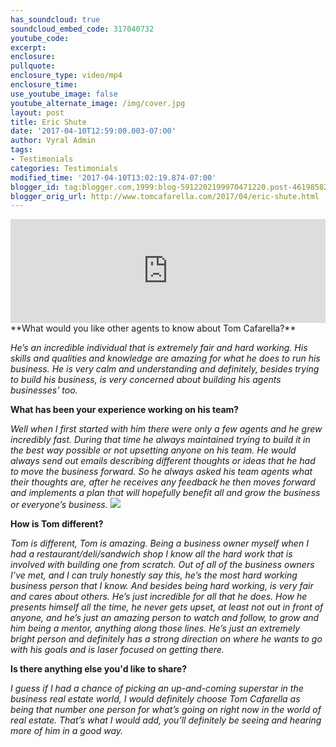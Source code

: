 ```yaml
---
has_soundcloud: true
soundcloud_embed_code: 317040732
youtube_code:
excerpt:
enclosure:
pullquote:
enclosure_type: video/mp4
enclosure_time:
use_youtube_image: false
youtube_alternate_image: /img/cover.jpg
layout: post
title: Eric Shute
date: '2017-04-10T12:59:00.003-07:00'
author: Vyral Admin
tags:
- Testimonials
categories: Testimonials
modified_time: '2017-04-10T13:02:19.874-07:00'
blogger_id: tag:blogger.com,1999:blog-5912202199970471220.post-4619858236183246023
blogger_orig_url: http://www.tomcafarella.com/2017/04/eric-shute.html
---
```

<iframe width="100%" height="166" scrolling="no" frameborder="no" src="https://w.soundcloud.com/player/?url=https%3A//api.soundcloud.com/tracks/317040732&amp;color=ff5500"></iframe>
**What would you like other agents to know about Tom Cafarella?**

*He’s an incredible individual that is extremely fair and hard working. His skills and qualities and knowledge are amazing for what he does to run his business. He is very calm and understanding and definitely, besides trying to build his business, is very concerned about building his agents businesses’ too.*

**What has been your experience working on his team?**

*Well when I first started with him there were only a few agents and he grew incredibly fast. During that time he always maintained trying to build it in the best way possible or not upsetting anyone on his team. He would always send out emails describing different thoughts or ideas that he had to move the business forward. So he always asked his team agents what their thoughts are, after he receives any feedback he then moves forward and implements a plan that will hopefully benefit all and grow the business or everyone’s business.*
![](http://u.realgeeks.media/cameronrealestategroup/EricHeadshotCameron.jpg#right)

**How is Tom different?**

*Tom is different, Tom is amazing. Being a business owner myself when I had a restaurant/deli/sandwich shop I know all the hard work that is involved with building one from scratch. Out of all of the business owners I’ve met, and I can truly honestly say this, he’s the most hard working business person that I know. And besides being hard working, is very fair and cares about others. He’s just incredible for all that he does. How he presents himself all the time, he never gets upset, at least not out in front of anyone, and he’s just an amazing person to watch and follow, to grow and him being a mentor, anything along those lines. He’s just an extremely bright person and definitely has a strong direction on where he wants to go with his goals and is laser focused on getting there.*

**Is there anything else you'd like to share?**

*I guess if I had a chance of picking an up-and-coming superstar in the business real estate world, I would definitely choose Tom Cafarella as being that number one person for what’s going on right now in the world of real estate. That’s what I would add, you’ll definitely be seeing and hearing more of him in a good way.*
